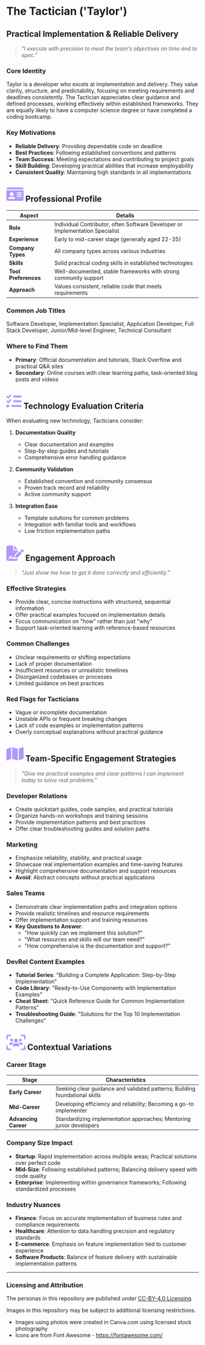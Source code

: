# The Tactician ('Taylor')
## Practical Implementation & Reliable Delivery

> *"I execute with precision to meet the team's objectives on time and to spec."*

###  Core Identity
Taylor is a developer who excels at implementation and delivery. They value clarity, structure, and predictability, focusing on meeting requirements and deadlines consistently. The Tactician appreciates clear guidance and defined processes, working effectively within established frameworks. They are equally likely to have a computer science degree or have completed a coding bootcamp.

###  Key Motivations

- **Reliable Delivery**: Providing dependable code on deadline
- **Best Practices**: Following established conventions and patterns
- **Team Success**: Meeting expectations and contributing to project goals
- **Skill Building**: Developing practical abilities that increase employability
- **Consistent Quality**: Maintaining high standards in all implementations

## <img src="../images/id-card-solid.svg" height="40"/> Professional Profile

| Aspect | Details |
|--------|---------|
| **Role** | Individual Contributor, often Software Developer or Implementation Specialist |
| **Experience** | Early to mid-career stage (generally aged 22-35) |
| **Company Types** | All company types across various industries |
| **Skills** | Solid practical coding skills in established technologies |
| **Tool Preferences** | Well-documented, stable frameworks with strong community support |
| **Approach** | Values consistent, reliable code that meets requirements |

### Common Job Titles
Software Developer, Implementation Specialist, Application Developer, Full Stack Developer, Junior/Mid-level Engineer, Technical Consultant

### Where to Find Them

- **Primary**: Official documentation and tutorials, Stack Overflow and practical Q&A sites
- **Secondary**: Online courses with clear learning paths, task-oriented blog posts and videos

## <img src="../images/list-check-solid.svg" height="40"/>   Technology Evaluation Criteria

When evaluating new technology, Tacticians consider:

1. **Documentation Quality**
   - Clear documentation and examples
   - Step-by-step guides and tutorials
   - Comprehensive error handling guidance

2. **Community Validation**
   - Established convention and community consensus
   - Proven track record and reliability
   - Active community support

3. **Integration Ease**
   - Template solutions for common problems
   - Integration with familiar tools and workflows
   - Low friction implementation paths


## <img src="../images/file-signature-solid.svg" height="40"/>   Engagement Approach

> *"Just show me how to get it done correctly and efficiently."*

### Effective Strategies

- Provide clear, concise instructions with structured, sequential information
- Offer practical examples focused on implementation details
- Focus communication on "how" rather than just "why"
- Support task-oriented learning with reference-based resources

### Common Challenges

- Unclear requirements or shifting expectations
- Lack of proper documentation
- Insufficient resources or unrealistic timelines
- Disorganized codebases or processes
- Limited guidance on best practices

### Red Flags for Tacticians

- Vague or incomplete documentation
- Unstable APIs or frequent breaking changes
- Lack of code examples or implementation patterns
- Overly conceptual explanations without practical guidance

## <img src="../images/map-solid.svg" height="40"/>  Team-Specific Engagement Strategies
> *"Give me practical examples and clear patterns I can implement today to solve real problems."*

### Developer Relations

- Create quickstart guides, code samples, and practical tutorials
- Organize hands-on workshops and training sessions
- Provide implementation patterns and best practices
- Offer clear troubleshooting guides and solution paths

### Marketing

- Emphasize reliability, stability, and practical usage
- Showcase real implementation examples and time-saving features
- Highlight comprehensive documentation and support resources
- **Avoid**: Abstract concepts without practical applications

### Sales Teams

- Demonstrate clear implementation paths and integration options
- Provide realistic timelines and resource requirements
- Offer implementation support and training resources
- **Key Questions to Answer**:
  - "How quickly can we implement this solution?"
  - "What resources and skills will our team need?"
  - "How comprehensive is the documentation and support?"

### DevRel Content Examples

- **Tutorial Series**: "Building a Complete Application: Step-by-Step Implementation"
- **Code Library**: "Ready-to-Use Components with Implementation Examples"
- **Cheat Sheet**: "Quick Reference Guide for Common Implementation Patterns"
- **Troubleshooting Guide**: "Solutions for the Top 10 Implementation Challenges"


## <img src="../images/users-viewfinder-solid.svg" height="40"/> Contextual Variations

### Career Stage

| Stage | Characteristics |
|-------|----------------|
| **Early Career** | Seeking clear guidance and validated patterns; Building foundational skills |
| **Mid-Career** | Developing efficiency and reliability; Becoming a go-to implementer |
| **Advancing Career** | Standardizing implementation approaches; Mentoring junior developers |

### Company Size Impact

- **Startup**: Rapid implementation across multiple areas; Practical solutions over perfect code
- **Mid-Size**: Following established patterns; Balancing delivery speed with code quality
- **Enterprise**: Implementing within governance frameworks; Following standardized processes

### Industry Nuances

- **Finance**: Focus on accurate implementation of business rules and compliance requirements
- **Healthcare**: Attention to data handling precision and regulatory standards
- **E-commerce**: Emphasis on feature implementation tied to customer experience
- **Software Products**: Balance of feature delivery with sustainable implementation patterns

---
### Licensing and Attribution
The personas in this repository are published under [CC-BY-4.0 Licensing](https://creativecommons.org/licenses/by/4.0/deed.en).

Images in this repository may be subject to additional licensing restrictions. 
- Images using photos were created in Canva.com using licensed stock photography
- Icons are from Font Awesome - https://fontawesome.com/ 